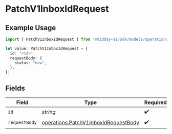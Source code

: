 # PatchV1InboxIdRequest

## Example Usage

```typescript
import { PatchV1InboxIdRequest } from "@midday-ai/sdk/models/operations";

let value: PatchV1InboxIdRequest = {
  id: "<id>",
  requestBody: {
    status: "new",
  },
};
```

## Fields

| Field                                                                                        | Type                                                                                         | Required                                                                                     | Description                                                                                  |
| -------------------------------------------------------------------------------------------- | -------------------------------------------------------------------------------------------- | -------------------------------------------------------------------------------------------- | -------------------------------------------------------------------------------------------- |
| `id`                                                                                         | *string*                                                                                     | :heavy_check_mark:                                                                           | N/A                                                                                          |
| `requestBody`                                                                                | [operations.PatchV1InboxIdRequestBody](../../models/operations/patchv1inboxidrequestbody.md) | :heavy_check_mark:                                                                           | N/A                                                                                          |
